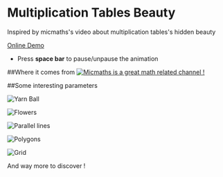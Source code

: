# Multiplication Tables Beauty
Inspired by micmaths's video about multiplication tables's hidden beauty

[Online Demo](http://nathsou.github.io/Multiplication-Tables-Beauty/) 

- Press <strong>space bar</strong> to pause/unpause the animation



##Where it comes from
[![Micmaths is a great math related channel !](http://img.youtube.com/vi/-X49VQgi86E/0.jpg)](https://www.youtube.com/watch?v=-X49VQgi86E)


##Some interesting parameters

![Yarn Ball](http://nathsou.fr/iup/u/2a06-canvas0.png)

![Flowers](http://nathsou.fr/iup/u/fb19-canvas.png)

![Parallel lines](http://nathsou.fr/iup/u/d99a-canvas2.png)

![Polygons](http://nathsou.fr/iup/u/9822-canvas3.png)

![Grid](http://nathsou.fr/iup/u/ffe3-canvas4.png)

And way more to discover !


